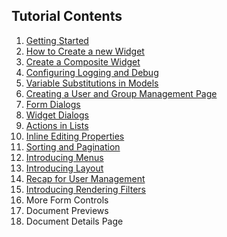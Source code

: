 ## Tutorial Contents

1. [Getting Started](./Tutorial1.md)
2. [How to Create a new Widget](./Tutorial2.md)
3. [Create a Composite Widget](./Tutorial3.md)
4. [Configuring Logging and Debug](./Tutorial4.md)
5. [Variable Substitutions in Models](./Tutorial5.md)
6. [Creating a User and Group Management Page](./Tutorial6.md)
7. [Form Dialogs](./Tutorial7.md)
8. [Widget Dialogs](./Tutorial8.md)
9. [Actions in Lists](./Tutorial9.md)
10. [Inline Editing Properties](./Tutorial10.md)
11. [Sorting and Pagination](./Tutorial11.md)
12. [Introducing Menus](./Tutorial12.md)
13. [Introducing Layout](./Tutorial13.md)
14. [Recap for User Management](./Tutorial14.md)
15. [Introducing Rendering Filters](./Tutorial15.md)
16. More Form Controls
17. Document Previews
18. Document Details Page
